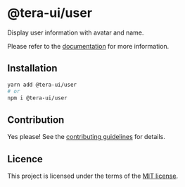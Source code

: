 # @tera-ui/user

Display user information with avatar and name.

Please refer to the [documentation](https://nextui.org/docs/components/user) for more information.

## Installation

```sh
yarn add @tera-ui/user
# or
npm i @tera-ui/user
```

## Contribution

Yes please! See the
[contributing guidelines](https://github.com/nextui-org/nextui/blob/master/CONTRIBUTING.md)
for details.

## Licence

This project is licensed under the terms of the
[MIT license](https://github.com/nextui-org/nextui/blob/master/LICENSE).
